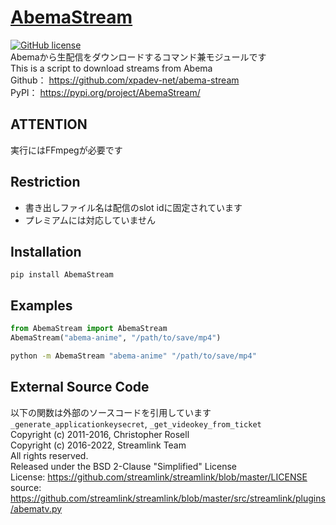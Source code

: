 # [AbemaStream](https://xpadev.net/AbemaStream/)
[![GitHub license](https://img.shields.io/badge/license-MIT-blue.svg)](https://github.com/xpadev-net/niconicomments/blob/master/LICENSE)  
Abemaから生配信をダウンロードするコマンド兼モジュールです  
This is a script to download streams from Abema    
Github： https://github.com/xpadev-net/abema-stream  
PyPI： https://pypi.org/project/AbemaStream/

## ATTENTION
実行にはFFmpegが必要です

## Restriction
- 書き出しファイル名は配信のslot idに固定されています
- プレミアムには対応していません

## Installation
```
pip install AbemaStream
```

## Examples
```python
from AbemaStream import AbemaStream
AbemaStream("abema-anime", "/path/to/save/mp4")
```
```bash
python -m AbemaStream "abema-anime" "/path/to/save/mp4"
```

## External Source Code
以下の関数は外部のソースコードを引用しています
`_generate_applicationkeysecret`, `_get_videokey_from_ticket`  
Copyright (c) 2011-2016, Christopher Rosell  
Copyright (c) 2016-2022, Streamlink Team  
All rights reserved.  
Released under the BSD 2-Clause "Simplified" License  
License: https://github.com/streamlink/streamlink/blob/master/LICENSE  
source: https://github.com/streamlink/streamlink/blob/master/src/streamlink/plugins/abematv.py  
